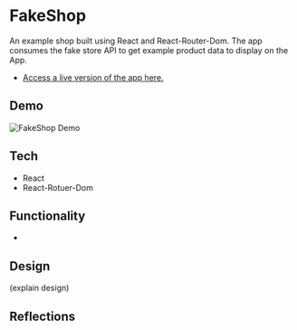 # FakeShop
An example shop built using React and React-Router-Dom. The app consumes the fake store API to get example product data to display on the App.

- [Access a live version of the app here.](https://fakeshop-8ba44.firebaseapp.com/)

## Demo
![FakeShop Demo](https://github.com/jkcswd/FakeShop/blob/main/README/demo.gif)

## Tech
- React
- React-Rotuer-Dom

## Functionality 
-

## Design
(explain design)

## Reflections
